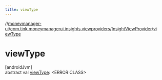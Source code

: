 ```yaml
---
title: viewType
---
```

//[moneymanager-ui](../../../index.html)/[com.tink.moneymanagerui.insights.viewproviders](../index.html)/[InsightViewProvider](index.html)/[viewType](view-type.html)



# viewType



[androidJvm]\
abstract val [viewType](view-type.html): &lt;ERROR CLASS&gt;




